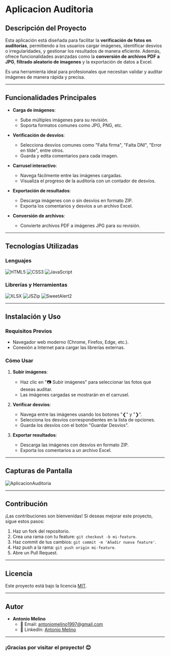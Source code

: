 # **Aplicacion Auditoria**

## **Descripción del Proyecto**

Esta aplicación está diseñada para facilitar la **verificación de fotos en auditorías**, permitiendo a los usuarios cargar imágenes, identificar desvíos o irregularidades, y gestionar los resultados de manera eficiente. Además, ofrece funcionalidades avanzadas como la **conversión de archivos PDF a JPG**, **filtrado aleatorio de imagenes** y la exportación de datos a Excel.

Es una herramienta ideal para profesionales que necesitan validar y auditar imágenes de manera rápida y precisa.

---

## **Funcionalidades Principales**

- **Carga de imágenes**:

  - Sube múltiples imágenes para su revisión.
  - Soporta formatos comunes como JPG, PNG, etc.

- **Verificación de desvíos**:

  - Selecciona desvíos comunes como "Falta firma", "Falta DNI", "Error en tilde", entre otros.
  - Guarda y edita comentarios para cada imagen.

- **Carrusel interactivo**:

  - Navega fácilmente entre las imágenes cargadas.
  - Visualiza el progreso de la auditoría con un contador de desvíos.

- **Exportación de resultados**:

  - Descarga imágenes con o sin desvíos en formato ZIP.
  - Exporta los comentarios y desvíos a un archivo Excel.

- **Conversión de archivos**:
  - Convierte archivos PDF a imágenes JPG para su revisión.

---

## **Tecnologías Utilizadas**

### **Lenguajes**

![HTML5](https://img.shields.io/badge/HTML5-E34F26?style=for-the-badge&logo=html5&logoColor=white)
![CSS3](https://img.shields.io/badge/CSS3-1572B6?style=for-the-badge&logo=css3&logoColor=white)
![JavaScript](https://img.shields.io/badge/JavaScript-F7DF1E?style=for-the-badge&logo=javascript&logoColor=black)

### **Librerías y Herramientas**

![XLSX](https://img.shields.io/badge/XLSX-217346?style=for-the-badge&logo=microsoft-excel&logoColor=white)
![JSZip](https://img.shields.io/badge/JSZip-FF6F61?style=for-the-badge&logo=javascript&logoColor=white)
![SweetAlert2](https://img.shields.io/badge/SweetAlert2-FF6F61?style=for-the-badge&logo=javascript&logoColor=white)

---

## **Instalación y Uso**

### **Requisitos Previos**

- Navegador web moderno (Chrome, Firefox, Edge, etc.).
- Conexión a Internet para cargar las librerías externas.

### **Cómo Usar**

1. **Subir imágenes**:

   - Haz clic en "📷 Subir imágenes" para seleccionar las fotos que deseas auditar.
   - Las imágenes cargadas se mostrarán en el carrusel.

2. **Verificar desvíos**:

   - Navega entre las imágenes usando los botones "❮" y "❯".
   - Selecciona los desvíos correspondientes en la lista de opciones.
   - Guarda los desvíos con el botón "Guardar Desvíos".

3. **Exportar resultados**:
   - Descarga las imágenes con desvíos en formato ZIP.
   - Exporta los comentarios a un archivo Excel.

---

## **Capturas de Pantalla**

![AplicacionAuditoria](https://github.com/user-attachments/assets/b0cd226d-2b7f-4e2b-8980-18f314bd3e3c)

---

## **Contribución**

¡Las contribuciones son bienvenidas! Si deseas mejorar este proyecto, sigue estos pasos:

1. Haz un fork del repositorio.
2. Crea una rama con tu feature: `git checkout -b mi-feature`.
3. Haz commit de tus cambios: `git commit -m 'Añadir nueva feature'`.
4. Haz push a la rama: `git push origin mi-feature`.
5. Abre un Pull Request.

---

## **Licencia**

Este proyecto está bajo la licencia [MIT](https://opensource.org/licenses/MIT).

---

## **Autor**

- **Antonio Melino**
  - 📧 Email: [antoniomelino1997@gmail.com](mailto:antoniomelino1997@gmail.com)
  - 🔗 LinkedIn: [Antonio Melino](https://www.linkedin.com/in/antonio-melino-82a885213/)

---

### **¡Gracias por visitar el proyecto!** 😊
